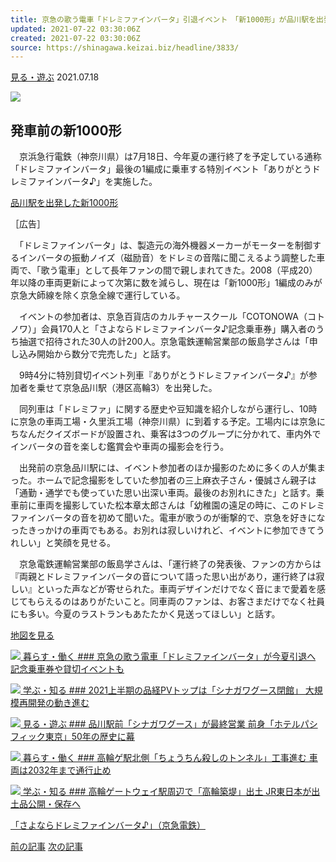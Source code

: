 ```yaml
---
title: 京急の歌う電車「ドレミファインバータ」引退イベント　「新1000形」が品川駅を出発
updated: 2021-07-22 03:30:06Z
created: 2021-07-22 03:30:06Z
source: https://shinagawa.keizai.biz/headline/3833/
---
```


[見る・遊ぶ](https://shinagawa.keizai.biz/play/archives/1/) 2021.07.18

![](https://images.keizai.biz/shinagawa_keizai/headline/1626568411_photo.jpg)

## 発車前の新1000形

　京浜急行電鉄（神奈川県）は7月18日、今年夏の運行終了を予定している通称「ドレミファインバータ」最後の1編成に乗車する特別イベント「ありがとうドレミファインバータ♪」を実施した。

[品川駅を出発した新1000形](https://shinagawa.keizai.biz/photoflash/5493/)

［広告］

　「ドレミファインバータ」は、製造元の海外機器メーカーがモーターを制御するインバータの振動ノイズ（磁励音）をドレミの音階に聞こえるよう調整した車両で、「歌う電車」として長年ファンの間で親しまれてきた。2008（平成20）年以降の車両更新によって次第に数を減らし、現在は「新1000形」1編成のみが京急大師線を除く京急全線で運行している。

　イベントの参加者は、京急百貨店のカルチャースクール「COTONOWA（コトノワ）」会員170人と「さよならドレミファインバータ♪記念乗車券」購入者のうち抽選で招待された30人の計200人。京急電鉄運輸営業部の飯島学さんは「申し込み開始から数分で完売した」と話す。

　9時4分に特別貸切イベント列車『ありがとうドレミファインバータ♪』が参加者を乗せて京急品川駅（港区高輪3）を出発した。

　同列車は「ドレミファ」に関する歴史や豆知識を紹介しながら運行し、10時に京急の車両工場・久里浜工場（神奈川県）に到着する予定。工場内には京急にちなんだクイズボードが設置され、乗客は3つのグループに分かれて、車内外でインバータの音を楽しむ鑑賞会や車両の撮影会を行う。

　出発前の京急品川駅には、イベント参加者のほか撮影のために多くの人が集まった。ホームで記念撮影をしていた参加者の三上麻衣子さん・優誠さん親子は「通勤・通学でも使っていた思い出深い車両。最後のお別れにきた」と話す。乗車前に車両を撮影していた松本章太郎さんは「幼稚園の遠足の時に、このドレミファインバータの音を初めて聞いた。電車が歌うのが衝撃的で、京急を好きになったきっかけの車両でもある。お別れは寂しいけれど、イベントに参加できてうれしい」と笑顔を見せる。

　京急電鉄運輸営業部の飯島学さんは、「運行終了の発表後、ファンの方からは『両親とドレミファインバータの音について語った思い出があり，運行終了は寂しい』といった声などが寄せられた。車両デザインだけでなく音にまで愛着を感じてもらえるのはありがたいこと。同車両のファンは、お客さまだけでなく社員にも多い。今夏のラストランもあたたかく見送ってほしい」と話す。

[地図を見る](https://shinagawa.keizai.biz/mapnews/3833/)

[![](https://images.keizai.biz/shinagawa_keizai/thumbnail/1624867831_mini.png) 暮らす・働く ### 京急の歌う電車「ドレミファインバータ」が今夏引退へ 記念乗車券や貸切イベントも](https://shinagawa.keizai.biz/headline/3818/)

[![](https://images.keizai.biz/shinagawa_keizai/thumbnail/1625130773_mini.jpg) 学ぶ・知る ### 2021上半期の品経PVトップは「シナガワグース閉館」 大規模再開発の動き進む](https://shinagawa.keizai.biz/headline/3821/)

[![](https://images.keizai.biz/shinagawa_keizai/thumbnail/1617184030_mini.jpg) 見る・遊ぶ ### 品川駅前「シナガワグース」が最終営業 前身「ホテルパシフィック東京」50年の歴史に幕](https://shinagawa.keizai.biz/headline/3759/)

[![](https://images.keizai.biz/shinagawa_keizai/thumbnail/1591345701_mini.jpg) 暮らす・働く ### 高輪ゲ駅北側「ちょうちん殺しのトンネル」工事進む 車両は2032年まで通行止め](https://shinagawa.keizai.biz/headline/3561/)

[![](https://images.keizai.biz/shinagawa_keizai/thumbnail/1607005217_mini.png) 学ぶ・知る ### 高輪ゲートウェイ駅周辺で「高輪築堤」出土 JR東日本が出土品公開・保存へ](https://shinagawa.keizai.biz/headline/3681/)

[「さよならドレミファインバータ♪」（京急電鉄）](https://www.keikyu.co.jp/company/news/2021/20210625HP_21053SO.html)

[前の記事](https://shinagawa.keizai.biz/headline/3832/)
[次の記事](https://shinagawa.keizai.biz/headline/3834/)